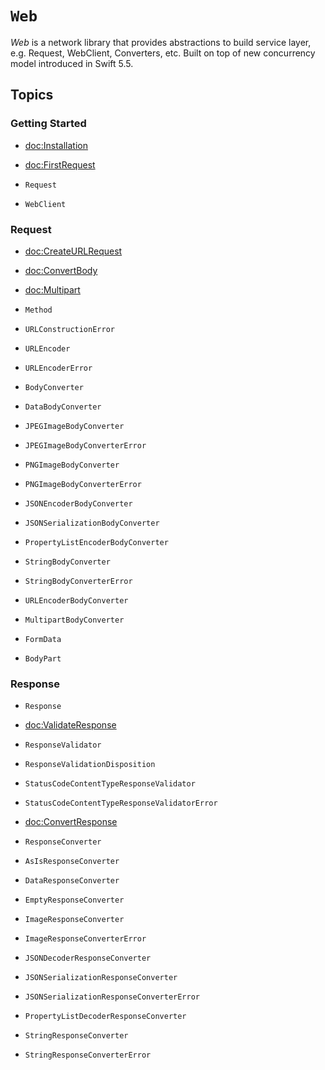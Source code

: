 # ``Web``

*Web* is a network library that provides abstractions to build service layer, e.g. Request, WebClient, 
Converters, etc. Built on top of new concurrency model introduced in Swift 5.5.

## Topics

### Getting Started

- <doc:Installation>
- <doc:FirstRequest>

- ``Request``
- ``WebClient``

### Request

- <doc:CreateURLRequest>
- <doc:ConvertBody>
- <doc:Multipart>

- ``Method``
- ``URLConstructionError``
- ``URLEncoder``
- ``URLEncoderError``

- ``BodyConverter``
- ``DataBodyConverter``
 - ``JPEGImageBodyConverter`` 
 - ``JPEGImageBodyConverterError`` 
 - ``PNGImageBodyConverter`` 
 - ``PNGImageBodyConverterError`` 
- ``JSONEncoderBodyConverter``
- ``JSONSerializationBodyConverter``
- ``PropertyListEncoderBodyConverter``
- ``StringBodyConverter``
- ``StringBodyConverterError``
- ``URLEncoderBodyConverter``

- ``MultipartBodyConverter``
- ``FormData``
- ``BodyPart``

### Response

- ``Response``

- <doc:ValidateResponse>

- ``ResponseValidator``
- ``ResponseValidationDisposition``
- ``StatusCodeContentTypeResponseValidator``
- ``StatusCodeContentTypeResponseValidatorError``

- <doc:ConvertResponse>

- ``ResponseConverter``
- ``AsIsResponseConverter``
- ``DataResponseConverter``
- ``EmptyResponseConverter``
 - ``ImageResponseConverter`` 
 - ``ImageResponseConverterError`` 
- ``JSONDecoderResponseConverter``
- ``JSONSerializationResponseConverter``
- ``JSONSerializationResponseConverterError``
- ``PropertyListDecoderResponseConverter``
- ``StringResponseConverter``
- ``StringResponseConverterError``
